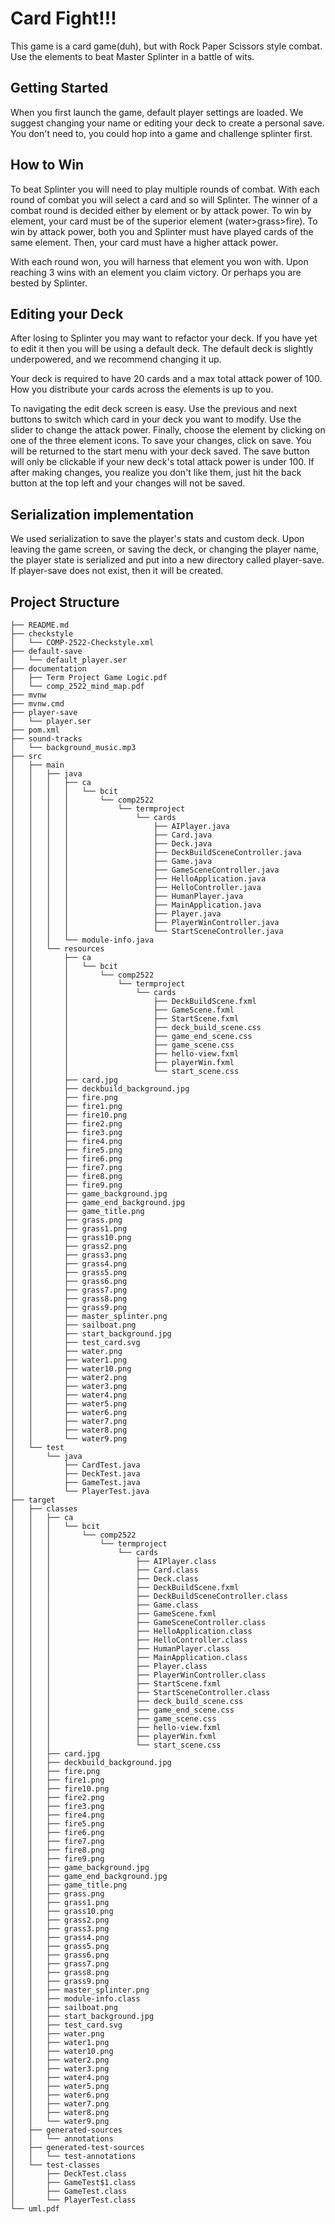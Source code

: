 # Card Fight!!!
This game is a card game(duh), but with Rock Paper Scissors style combat. Use the elements to beat Master Splinter in a battle of wits.

## Getting Started
When you first launch the game, default player settings are loaded. We suggest changing your name or editing your deck to create 
a personal save. You don't need to, you could hop into a game and challenge splinter first. 
## How to Win
To beat Splinter you will need to play multiple rounds of combat. With each round of combat you will select a card and so will Splinter.
The winner of a combat round is decided either by element or by attack power. To win by element, your card must be of the superior element
(water>grass>fire). To win by attack power, both you and Splinter must have played cards of the same element. Then, your card must have
a higher attack power. 

With each round won, you will harness that element you won with. Upon reaching 3 wins with an element
you claim victory. Or perhaps you are bested by Splinter.
## Editing your Deck
After losing to Splinter you may want to refactor your deck. If you have yet to edit it then you will be using a default deck.
 The default deck is slightly underpowered, and we recommend changing it up. 

Your deck is required to have 20 cards and a max total attack power of 100. How you distribute your cards across the elements is up to you.

To navigating the edit deck screen is easy. Use the previous and next buttons to switch which card in your deck you want to modify.
 Use the slider to change the attack power. Finally, choose the element by clicking on one of the three element icons. To 
save your changes, click on save. You will be returned to the start menu with your deck saved. The save button will only be clickable
if your new deck's total attack power is under 100. If after making changes, you realize you don't like them, just hit the back button
at the top left and your changes will not be saved.

## Serialization implementation
We used serialization to save the player's stats and custom deck. Upon leaving the game screen,
or saving the deck, or changing the player name, the player state is serialized
and put into a new directory called player-save. If player-save does not exist, then it will be created.


## Project Structure
```
├── README.md
├── checkstyle
│   └── COMP-2522-Checkstyle.xml
├── default-save
│   └── default_player.ser
├── documentation
│   ├── Term Project Game Logic.pdf
│   └── comp_2522_mind_map.pdf
├── mvnw
├── mvnw.cmd
├── player-save
│   └── player.ser
├── pom.xml
├── sound-tracks
│   └── background_music.mp3
├── src
│   ├── main
│   │   ├── java
│   │   │   ├── ca
│   │   │   │   └── bcit
│   │   │   │       └── comp2522
│   │   │   │           └── termproject
│   │   │   │               └── cards
│   │   │   │                   ├── AIPlayer.java
│   │   │   │                   ├── Card.java
│   │   │   │                   ├── Deck.java
│   │   │   │                   ├── DeckBuildSceneController.java
│   │   │   │                   ├── Game.java
│   │   │   │                   ├── GameSceneController.java
│   │   │   │                   ├── HelloApplication.java
│   │   │   │                   ├── HelloController.java
│   │   │   │                   ├── HumanPlayer.java
│   │   │   │                   ├── MainApplication.java
│   │   │   │                   ├── Player.java
│   │   │   │                   ├── PlayerWinController.java
│   │   │   │                   └── StartSceneController.java
│   │   │   └── module-info.java
│   │   └── resources
│   │       ├── ca
│   │       │   └── bcit
│   │       │       └── comp2522
│   │       │           └── termproject
│   │       │               └── cards
│   │       │                   ├── DeckBuildScene.fxml
│   │       │                   ├── GameScene.fxml
│   │       │                   ├── StartScene.fxml
│   │       │                   ├── deck_build_scene.css
│   │       │                   ├── game_end_scene.css
│   │       │                   ├── game_scene.css
│   │       │                   ├── hello-view.fxml
│   │       │                   ├── playerWin.fxml
│   │       │                   └── start_scene.css
│   │       ├── card.jpg
│   │       ├── deckbuild_background.jpg
│   │       ├── fire.png
│   │       ├── fire1.png
│   │       ├── fire10.png
│   │       ├── fire2.png
│   │       ├── fire3.png
│   │       ├── fire4.png
│   │       ├── fire5.png
│   │       ├── fire6.png
│   │       ├── fire7.png
│   │       ├── fire8.png
│   │       ├── fire9.png
│   │       ├── game_background.jpg
│   │       ├── game_end_background.jpg
│   │       ├── game_title.png
│   │       ├── grass.png
│   │       ├── grass1.png
│   │       ├── grass10.png
│   │       ├── grass2.png
│   │       ├── grass3.png
│   │       ├── grass4.png
│   │       ├── grass5.png
│   │       ├── grass6.png
│   │       ├── grass7.png
│   │       ├── grass8.png
│   │       ├── grass9.png
│   │       ├── master_splinter.png
│   │       ├── sailboat.png
│   │       ├── start_background.jpg
│   │       ├── test_card.svg
│   │       ├── water.png
│   │       ├── water1.png
│   │       ├── water10.png
│   │       ├── water2.png
│   │       ├── water3.png
│   │       ├── water4.png
│   │       ├── water5.png
│   │       ├── water6.png
│   │       ├── water7.png
│   │       ├── water8.png
│   │       └── water9.png
│   └── test
│       └── java
│           ├── CardTest.java
│           ├── DeckTest.java
│           ├── GameTest.java
│           └── PlayerTest.java
├── target
│   ├── classes
│   │   ├── ca
│   │   │   └── bcit
│   │   │       └── comp2522
│   │   │           └── termproject
│   │   │               └── cards
│   │   │                   ├── AIPlayer.class
│   │   │                   ├── Card.class
│   │   │                   ├── Deck.class
│   │   │                   ├── DeckBuildScene.fxml
│   │   │                   ├── DeckBuildSceneController.class
│   │   │                   ├── Game.class
│   │   │                   ├── GameScene.fxml
│   │   │                   ├── GameSceneController.class
│   │   │                   ├── HelloApplication.class
│   │   │                   ├── HelloController.class
│   │   │                   ├── HumanPlayer.class
│   │   │                   ├── MainApplication.class
│   │   │                   ├── Player.class
│   │   │                   ├── PlayerWinController.class
│   │   │                   ├── StartScene.fxml
│   │   │                   ├── StartSceneController.class
│   │   │                   ├── deck_build_scene.css
│   │   │                   ├── game_end_scene.css
│   │   │                   ├── game_scene.css
│   │   │                   ├── hello-view.fxml
│   │   │                   ├── playerWin.fxml
│   │   │                   └── start_scene.css
│   │   ├── card.jpg
│   │   ├── deckbuild_background.jpg
│   │   ├── fire.png
│   │   ├── fire1.png
│   │   ├── fire10.png
│   │   ├── fire2.png
│   │   ├── fire3.png
│   │   ├── fire4.png
│   │   ├── fire5.png
│   │   ├── fire6.png
│   │   ├── fire7.png
│   │   ├── fire8.png
│   │   ├── fire9.png
│   │   ├── game_background.jpg
│   │   ├── game_end_background.jpg
│   │   ├── game_title.png
│   │   ├── grass.png
│   │   ├── grass1.png
│   │   ├── grass10.png
│   │   ├── grass2.png
│   │   ├── grass3.png
│   │   ├── grass4.png
│   │   ├── grass5.png
│   │   ├── grass6.png
│   │   ├── grass7.png
│   │   ├── grass8.png
│   │   ├── grass9.png
│   │   ├── master_splinter.png
│   │   ├── module-info.class
│   │   ├── sailboat.png
│   │   ├── start_background.jpg
│   │   ├── test_card.svg
│   │   ├── water.png
│   │   ├── water1.png
│   │   ├── water10.png
│   │   ├── water2.png
│   │   ├── water3.png
│   │   ├── water4.png
│   │   ├── water5.png
│   │   ├── water6.png
│   │   ├── water7.png
│   │   ├── water8.png
│   │   └── water9.png
│   ├── generated-sources
│   │   └── annotations
│   ├── generated-test-sources
│   │   └── test-annotations
│   └── test-classes
│       ├── DeckTest.class
│       ├── GameTest$1.class
│       ├── GameTest.class
│       └── PlayerTest.class
└── uml.pdf
```